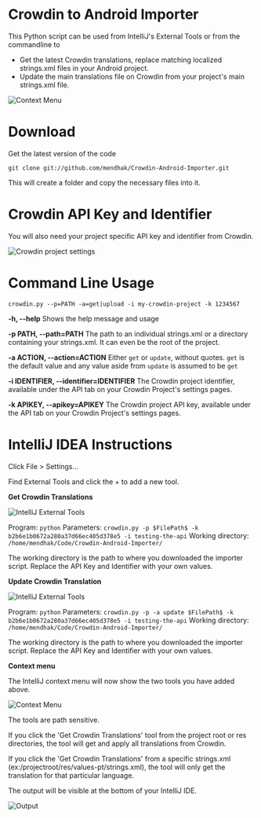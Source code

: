 Crowdin to Android Importer
========================

This Python script can be used from IntelliJ's External Tools or from the commandline to

* Get the latest Crowdin translations, replace matching localized strings.xml files in your Android project.
* Update the main translations file on Crowdin from your project's main strings.xml file.

![Context Menu](http://farm8.staticflickr.com/7250/7875580250_05f1436cbc_z.jpg)


**Download**
=====

Get the latest version of the code

    git clone git://github.com/mendhak/Crowdin-Android-Importer.git

This will create a folder and copy the necessary files into it.

**Crowdin API Key and Identifier**
=====

You will also need your project specific API key and identifier from Crowdin.

![Crowdin project settings](http://farm9.staticflickr.com/8431/7875580774_98a00b7f06_c.jpg)


**Command Line Usage**
=====
    crowdin.py --p=PATH -a=get|upload -i my-crowdin-project -k 1234567

**-h, --help**
Shows the help message and usage

**-p PATH, --path=PATH**
The path to an individual strings.xml or a directory containing your strings.xml.  It can even be the root of the project.

**-a ACTION, --action=ACTION**
Either `get` or `update`, without quotes.  `get` is the default value and any value aside from `update` is assumed to be `get`

**-i IDENTIFIER, --identifier=IDENTIFIER**
The Crowdin project identifier, available under the API tab on your Crowdin Project's settings pages.

**-k APIKEY, --apikey=APIKEY**
The Crowdin project API key, available under the API tab on your Crowdin Project's settings pages.





**IntelliJ IDEA Instructions**
=====


Click File > Settings...

Find External Tools and click the + to add a new tool.

**Get Crowdin Translations**

![IntelliJ External Tools](http://farm9.staticflickr.com/8296/7875580586_7ce0b7b848_c.jpg)

Program: `python`
Parameters: `crowdin.py -p $FilePath$ -k b2b6e1b0672a280a37d66ec405d378e5 -i testing-the-api`
Working directory: `/home/mendhak/Code/Crowdin-Android-Importer/`

The working directory is the path to where you downloaded the importer script.  Replace the API Key and Identifier with your own values.

**Update Crowdin Translation**

![IntelliJ External Tools](http://farm9.staticflickr.com/8284/7875580410_d9b5d3eaca_c.jpg)

Program: `python`
Parameters: `crowdin.py -p -a update $FilePath$ -k b2b6e1b0672a280a37d66ec405d378e5 -i testing-the-api`
Working directory: `/home/mendhak/Code/Crowdin-Android-Importer/`

The working directory is the path to where you downloaded the importer script.  Replace the API Key and Identifier with your own values.

**Context menu**

The IntelliJ context menu will now show the two tools you have added above.

![Context Menu](http://farm8.staticflickr.com/7250/7875580250_05f1436cbc_z.jpg)

The tools are path sensitive.

If you click the 'Get Crowdin Translations' tool from the project root or res directories, the tool will get and apply all translations from Crowdin.

If you click the 'Get Crowdin Translations' from a specific strings.xml (ex:/projectroot/res/values-pt/strings.xml), the tool will only get the translation for that particular language.

The output will be visible at the bottom of your IntelliJ IDE.

![Output](http://farm9.staticflickr.com/8281/7875579824_55b63b1bf6_c.jpg)